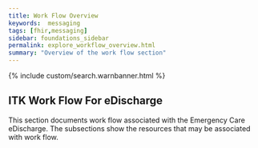 ```yaml
---
title: Work Flow Overview
keywords:  messaging
tags: [fhir,messaging]
sidebar: foundations_sidebar
permalink: explore_workflow_overview.html
summary: "Overview of the work flow section"
---
```


{% include custom/search.warnbanner.html %}



## ITK Work Flow For eDischarge ##

This section documents work flow associated with the Emergency Care eDischarge. The subsections show the resources that may be associated with work flow.
 








